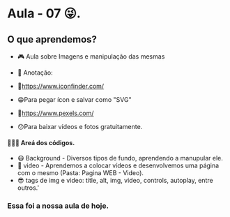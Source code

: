 # Aula - 07 😜.

## O que aprendemos?

- 🎮 Aula sobre Imagens e manipulação das mesmas

- 📝 Anotação:
- 🔗https://www.iconfinder.com/ 

- 😁Para pegar ícon e salvar como "SVG"


- 🔗https://www.pexels.com/

- 😯Para baixar vídeos e fotos gratuitamente. 

#### 👨🏻‍💻 Areá dos códigos.
- 😷 Background - Diversos tipos de fundo, aprendendo a manupular ele.
- 🐳 video - Aprendemos a colocar vídeos e desenvolvemos uma página com o mesmo (Pasta: Pagina WEB - Video).
- 😎 tags de img e video: title, alt, img, video, controls, autoplay, entre outros.'
### Essa foi a nossa aula de hoje. 
